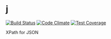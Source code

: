 j
=

[![Build Status](https://travis-ci.org/ketilovre/j.svg?branch=master)](https://travis-ci.org/ketilovre/j)
[![Code Climate](https://codeclimate.com/github/ketilovre/j/badges/gpa.svg)](https://codeclimate.com/github/ketilovre/j)
[![Test Coverage](https://codeclimate.com/github/ketilovre/j/badges/coverage.svg)](https://codeclimate.com/github/ketilovre/j)

XPath for JSON
